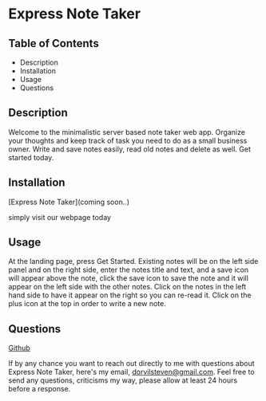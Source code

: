 # Express Note Taker

## Table of Contents

- Description
- Installation
- Usage
- Questions

## Description

Welcome to the minimalistic server based note taker web app. Organize your thoughts and keep track of task you need to do as a small business owner. Write and save notes easily, read old notes and delete as well. Get started today.

## Installation

[Express Note Taker](coming soon..)

simply visit our webpage today

## Usage

At the landing page, press Get Started. Existing notes will be on the left side panel and on the right side, enter the notes title and text, and a save icon will appear above the note, click the save icon to save the note and it will appear on the left side with the other notes. Click on the notes in the left hand side to have it appear on the right so you can re-read it. Click on the plus icon at the top in order to write a new note.

## Questions

[Github](https://www.github.com/dorvilsteven)

If by any chance you want to reach out directly to me with questions about Express Note Taker, here's my email, dorvilsteven@gmail.com. Feel free to send any questions, criticisms my way, please allow at least 24 hours before a response.
